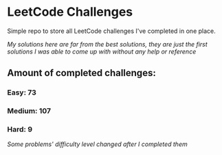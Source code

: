 
# LeetCode Challenges

Simple repo to store all LeetCode challenges I've completed in one place.

<i>My solutions here are far from the best solutions, they are just the first solutions I was able to come up with without any help or reference</i>

## Amount of completed challenges:

### Easy: 73

### Medium: 107

### Hard: 9

<i>Some problems' difficulty level changed after I completed them</i>
